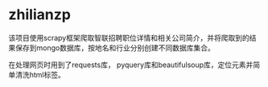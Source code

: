 # zhilianzp

该项目使用scrapy框架爬取智联招聘职位详情和相关公司简介，并将爬取到的结果保存到mongo数据库，按地名和行业分别创建不同数据库集合。

在处理网页时用到了requests库， pyquery库和beautifulsoup库，定位元素并简单清洗html标签。
